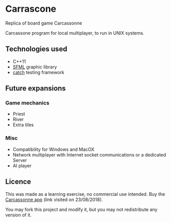 # Carrascone
Replica of board game Carcassonne

Carcassone program for local multiplayer, to run in UNIX systems.

## Technologies used

+ C++11
+ [SFML](https://www.sfml-dev.org/) graphic library 
+ [catch](https://github.com/catchorg/Catch2) testing framework

## Future expansions

### Game mechanics

+ Priest
+ River
+ Extra tiles

### Misc

+ Compatibility for Windows and MacOX
+ Network multiplayer with Internet socket communications or a dedicated Server
+ AI player

## Licence

This was made as a learning exercise, no commercial use intended. Buy the [Carcassonne app](https://play.google.com/store/apps/details?id=com.asmodeedigital.carcassonne&hl=pt) (link visited on 23/08/2018).

You may fork this project and modify it, but you may not redistribute any version of it.
